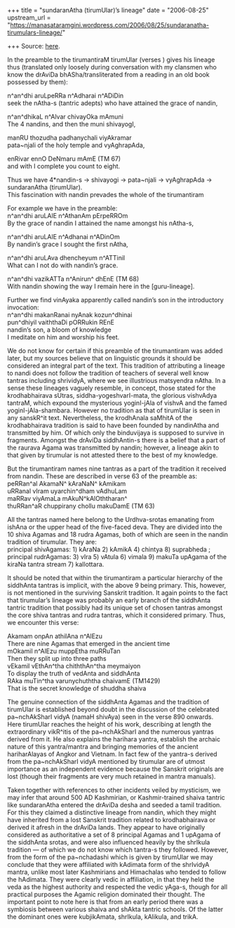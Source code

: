 +++
title = "sundaranAtha (tirumUlar)’s lineage"
date = "2006-08-25"
upstream_url = "https://manasataramgini.wordpress.com/2006/08/25/sundaranatha-tirumulars-lineage/"

+++
Source: [here](https://manasataramgini.wordpress.com/2006/08/25/sundaranatha-tirumulars-lineage/).

In the preamble to the tirumantiraM tirumUlar (verses ) gives his
lineage thus (translated only loosely during conversation with my
clansmen who know the drAviDa bhASha/transliterated from a reading in an
old book possessed by them):

n^an^dhi aruLpeRRa n^Adharai n^ADiDin  
seek the nAtha-s (tantric adepts) who have attained the grace of nandin,

n^an^dhikaL n^Alvar chivayOka mAmuni  
The 4 nandins, and then the muni shivayogI,

manRU thozudha padhanychali viyAkramar  
pata\~njali of the holy temple and vyAghrapAda,

enRivar ennO DeNmaru mAmE (TM 67)  
and with I complete you count to eight.

Thus we have 4\*nandin-s -> shivayogi -> pata\~njali -> vyAghrapAda ->
sundaranAtha (tirumUlar).  
This fascination with nandin prevades the whole of the tirumantiram

For example we have in the preamble:  
n^an^dhi aruLAlE n^AthanAm pErpeRROm  
By the grace of nandin I attained the name amongst his nAtha-s,

n^an^dhi aruLAlE n^Adhanai n^ADinOm  
By nandin’s grace I sought the first nAtha,

n^an^dhi aruLAva dhencheyum n^ATTinil  
What can I not do with nandin’s grace.

n^an^dhi vazikATTa n^Anirun^ dhEnE (TM 68)  
With nandin showing the way I remain here in the \[guru-lineage\].

Further we find vinAyaka apparently called nandin’s son in the
introductory invocation:  
n^an^dhi makanRanai nyAnak kozun^dhinai  
pun^dhiyil vaiththaDi pORRukin REnE  
nandin’s son, a bloom of knowledge  
I meditate on him and worship his feet.

We do not know for certain if this preamble of the tirumantiram was
added later, but my sources believe that on linguistic grounds it should
be considered an integral part of the text. This tradition of
attributing a lineage to nandi does not follow the tradition of teachers
of several well know tantras including shrividyA, where we see
illustrious matsyendra nAtha. In a sense these lineages vaguely
resemble, in concept, those stated for the krodhabhairava sUtras,
siddha-yogeshvarI-mata, the glorious vishvAdya tantraM, which expound
the mysterious yoginI-jAla of vishvA and the famed yoginI-jAla-shambara.
However no tradition as that of tirumUlar is seen in any sanskR^it text.
Nevertheless, the krodhAnala saMhitA of the krodhabhairava tradition is
said to have been founded by nandinAtha and transmitted by him. Of which
only the binduvijaya is supposed to survive in fragments. Amongst the
drAviDa siddhAntin-s there is a belief that a part of the raurava Agama
was transmitted by nandin; however, a lineage akin to that given by
tirumular is not attested there to the best of my knowledge.

But the tirumantiram names nine tantras as a part of the tradition it
received from nandin. These are described in verse 63 of the preamble
as:  
peRRan^al AkamaN^ kAraNaN^ kAmikam  
uRRanal vIram uyarchin^dham vAdhuLam  
maRRav viyAmaLa mAkuN^kAlOththaran^  
thuRRan^aR chuppirany chollu makuDamE (TM 63)

All the tantras named here belong to the Urdhva-srotas emanating from
ishAna or the upper head of the five-faced deva. They are divided into
the 10 shiva Agamas and 18 rudra Agamas, both of which are seen in the
nandin tradition of tirumular. They are:  
principal shivAgamas: 1) kAraNa 2) kAmikA 4) chintya 8) suprabheda ;
principal rudrAgamas: 3) vIra 5) vAtula 6) vimala 9) makuTa upAgama of
the kiraNa tantra stream 7) kallottara.

It should be noted that within the tirumantiram a particular hierarchy
of the siddhAnta tantras is implicit, with the above 9 being primary.
This, however, is not mentioned in the surviving Sanskrit tradition. It
again points to the fact that tirumular’s lineage was probably an early
branch of the siddhAnta tantric tradition that possibly had its unique
set of chosen tantras amongst the core shiva tantras and rudra tantras,
which it considered primary. Thus, we encounter this verse:

Akamam onpAn athilAna n^AlEzu  
There are nine Agamas that emerged in the ancient time  
mOkamil n^AlEzu muppEtha muRRuTan  
Then they split up into three paths  
vEkamil vEthAn^tha chiththAn^tha meymaiyon  
To display the truth of vedAnta and siddhAnta  
RAka muTin^tha varunychuththa chaivamE (TM1429)  
That is the secret knowledge of shuddha shaiva

The genuine connection of the siddhAnta Agamas and the tradition of
tirumUlar is established beyond doubt in the discussion of the
celebrated pa\~nchAkSharI vidyA (namaH shivAya) seen in the verse 890
onwards. Here tirumUlar reaches the height of his work, describing at
length the extraordinary vikR^itis of the pa\~nchAkSharI and the
numerous yantras derived from it. He also explains the harihara yantra,
establish the archaic nature of this yantra/mantra and bringing memories
of the ancient hariharAlayas of Angkor and Vietnam. In fact few of the
yantra-s derived from the pa\~nchAkSharI vidyA mentioned by tirumular
are of utmost importance as an independent evidence because the Sanskrit
originals are lost (though their fragments are very much retained in
mantra manuals).

Taken together with references to other incidents veiled by mysticism,
we may infer that around 500 AD Kashmirian, or Kashmir-trained shaiva
tantric like sundaranAtha entered the drAviDa desha and seeded a tamil
tradition. For this they claimed a distinctive lineage from nandin,
which they might have inherited from a lost Sanskrit tradition related
to krodhabhairava or derived it afresh in the drAviDa lands. They appear
to have originally considered as authoritative a set of 8 principal
Agamas and 1 upAgama of the siddhAnta srotas, and were also influenced
heavily by the shrIkula tradition — of which we do not know which
tantra-s they followed. However, from the form of the pa\~nchadashi
which is given by tirumUlar we may conclude that they were affiliated
with kAdimata form of the shrIvidyA mantra, unlike most later
Kashmirians and Himachalas who tended to follow the hAdimata. They were
clearly vedic in affiliation, in that they held the veda as the highest
authority and respected the vedic yAga-s, though for all practical
purposes the Agamic religion dominated their thought. The important
point to note here is that from an early period there was a symbiosis
between various shaiva and shAkta tantric schools. Of the latter the
dominant ones were kubjikAmata, shrIkula, kAlikula, and trikA.

